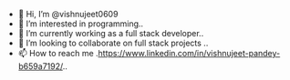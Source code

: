 - 👋 Hi, I’m @vishnujeet0609
- 👀 I’m interested in programming..
- 🌱 I’m currently working as a full stack developer..
- 💞️ I’m looking to collaborate on full stack projects ..
- 📫 How to reach me .https://www.linkedin.com/in/vishnujeet-pandey-b659a7192/..

<!---
vishnujeet0609/vishnujeet0609 is a ✨ special ✨ repository because its `README.md` (this file) appears on your GitHub profile.
You can click the Preview link to take a look at your changes.
--->
